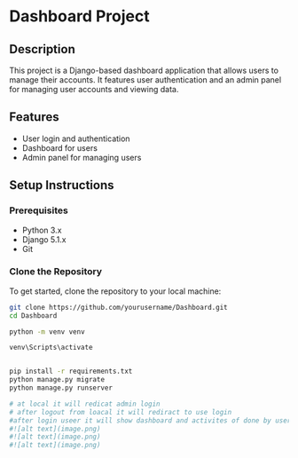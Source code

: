# Dashboard Project

## Description
This project is a Django-based dashboard application that allows users to manage their accounts. It features user authentication and an admin panel for managing user accounts and viewing data.

## Features
- User login and authentication
- Dashboard for users
- Admin panel for managing users

## Setup Instructions

### Prerequisites
- Python 3.x
- Django 5.1.x
- Git

### Clone the Repository
To get started, clone the repository to your local machine:

```bash
git clone https://github.com/yourusername/Dashboard.git
cd Dashboard

python -m venv venv

venv\Scripts\activate


pip install -r requirements.txt
python manage.py migrate
python manage.py runserver

# at local it will redicat admin login
# after logout from loacal it will rediract to use login
#after login useer it will show dashboard and activites of done by user
#![alt text](image.png)
#![alt text](image.png)
#![alt text](image.png)